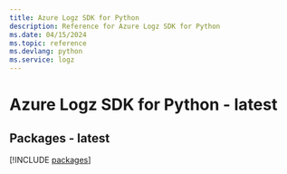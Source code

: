 ```yaml
---
title: Azure Logz SDK for Python
description: Reference for Azure Logz SDK for Python
ms.date: 04/15/2024
ms.topic: reference
ms.devlang: python
ms.service: logz
---
```

# Azure Logz SDK for Python - latest
## Packages - latest
[!INCLUDE [packages](logz-index.md)]